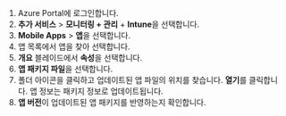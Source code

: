 
1. Azure Portal에 로그인합니다.  
2. **추가 서비스** > **모니터링 + 관리** + **Intune**을 선택합니다.  
3. **Mobile Apps** > **앱**을 선택합니다.
4. 앱 목록에서 앱을 찾아 선택합니다.
5. **개요** 블레이드에서 **속성**을 선택합니다.
5. **앱 패키지 파일**을 선택합니다.
6. 폴더 아이콘을 클릭하고 업데이트된 앱 파일의 위치를 찾습니다. **열기**를 클릭합니다. 앱 정보는 패키지 정보로 업데이트됩니다. 
8. **앱 버전**이 업데이트된 앱 패키지를 반영하는지 확인합니다.